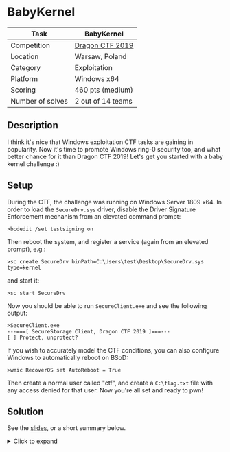 # BabyKernel

| Task             | BabyKernel                 |
|------------------|----------------------------|
| Competition      | [Dragon CTF 2019](https://ctftime.org/event/887)            |
| Location				 | Warsaw, Poland				 		  |
| Category         | Exploitation               |
| Platform         | Windows x64                |
| Scoring          | 460 pts (medium)           |
| Number of solves | 2 out of 14 teams          |

## Description

I think it's nice that Windows exploitation CTF tasks are gaining in popularity. Now it's time to promote Windows ring-0 security too, and what better chance for it than Dragon CTF 2019! Let's get you started with a baby kernel challenge :)

## Setup

During the CTF, the challenge was running on Windows Server 1809 x64. In order to load the `SecureDrv.sys` driver, disable the Driver Signature Enforcement mechanism from an elevated command prompt:

```
>bcdedit /set testsigning on
```

Then reboot the system, and register a service (again from an elevated prompt), e.g.:

```
>sc create SecureDrv binPath=C:\Users\test\Desktop\SecureDrv.sys type=kernel
```

and start it:

```
>sc start SecureDrv
```

Now you should be able to run `SecureClient.exe` and see the following output:

```
>SecureClient.exe
---===[ SecureStorage Client, Dragon CTF 2019 ]===---
[ ] Protect, unprotect?
```

If you wish to accurately model the CTF conditions, you can also configure Windows to automatically reboot on BSoD:

```
>wmic RecoverOS set AutoReboot = True
```

Then create a normal user called "ctf", and create a `C:\flag.txt` file with any access denied for that user. Now you're all set and ready to pwn!

## Solution

See the [slides](solution/slides.pdf), or a short summary below.

<details><summary>Click to expand</summary>
<p>

The task is a 64-bit Windows kernel driver (`SecureDrv.sys`), loaded in the VM that the player is supposed to exploit. The goal is to elevate one's privileges in the system through a bug in the driver, and read the flag hidden in `C:\flag.txt`, which is normally not accessible. The `SecureDrv.sys` and `SecureClient.exe` (an example client application) files are provided.

A user-mode program communicates with the driver with IOCTLs sent to the `\\.\SecureStorage` interface. There are three operations defined, all of them implemented with `METHOD_NEITHER` (meaning that unsanitized user-mode pointers are passed to the handlers):

 - `MODE_PROTECT`
 - `MODE_UNPROTECT`
 - `PERFORM_OPERATION`

In this case, "protection" means copying a specific user memory region to kernel-mode and erasing the ring-3 area, while unprotecting means copying the previously saved data back to the program's address space. The first two IOCTLs are responsible for switching between operations, while the third one actually triggers their logic. Internally, the mode-switching is achieved by overwriting a static function pointer, which `PERFORM_OPERATION` then calls. This is a pretty useful exploitation primitive in itself.

The actual vulnerability is found in the "unprotect" handler, in the following line:

```C
ProbeForWrite(OutputBuffer, OutputSize + 1, 1);
```

The `OutputSize` is an attacker-controlled `ULONG` variable. When it is set to 0xFFFFFFFF, then the overall `OutputSize + 1` expression overflows and evaluates to 0. When 0 is passed as the `Length` argument to `ProbeForWrite`, the function returns immediately, without performing any sanitization of the `OutputBuffer` pointer at all. In other words, a kernel-mode pointer will pass the validation too.

On the other hand, an `OutputSize` value of 0xFFFFFFFF does not prevent the copying of the output buffer to the specified address; we can still write our previously saved data there. This equips us with a convenient write-what-where primitive, with the "what" being a controlled C-string.

Thanks to the fact that we are logged in as a local user, our processes run with Medium integrity level and therefore have access to the kernel address space information provided by `NtQuerySystemInformation`, such as driver image bases returned by the `SystemModuleInformation` class.

My intended process of exploitation is as follows:

 - Get the base addresses of `ntoskrnl.exe` and `SecureDrv.sys` in the kernel space.
 - Use the write-what-where condition to overwrite the static function pointer in `SecureDrv.sys` with the address of `nt!ExAllocatePoolWithTag`.
 - The function pointer is called with two user-controlled arguments, and its return value is propagated back to ring-3. Thus, we can now allocate a writeable/executable region of kernel memory via `ExAllocatePoolWith(NonPagedPool, 0x1000)` and obtain its address. This enables us to bypass SMEP by not having to execute any kernel code in the user address space.
 - Write shellcode (in this case -- copying the security token from the System process to the exploit process) to the newly allocated R/W kernel memory.
 - Overwrite the operation handler with the address of the payload.
 - Trigger the operation handler, have our shellcode executed, and return with NT AUTHORITY/SYSTEM privileges.
 - Spawn a command prompt and let the user read the flag. :)

I followed a very similar set of steps while working on the "Searchme" challenge during WCTF 2018. You can find a detailed write-up here: https://j00ru.vexillium.org/2018/07/exploiting-a-windows-10-pagedpool-off-by-one/.

Of course a write-what-where condition makes it possible to compromise the kernel in a variety of ways, but the above is probably the simplest one.

Here's an example output of my exploit running:

```
---===[ Baby Kernel Exploit, Dragon CTF 2019 ]===---
[+] ntoskrnl: fffff8062baad000, driver: fffff803926e0000
[+] Operation handler overwritten with nt!ExAllocatePoolWithTag
[+] Allocated shellcode address: ffff9805d64ec001
[+] Wrote shellcode bytes to the allocated address
[+] Operation handler overwritten with shellcode address, invoking the payload...
[+] Done, spawning an elevated command prompt:
Microsoft Windows [Version 10.0.17763.805]
(c) 2018 Microsoft Corporation. All rights reserved.

C:\>whoami
nt authority\system

C:\>type C:\flag.txt
DrgnS{Kernel_exploitation_is_twice_the_fun!}
C:\>
```

</p>
</details>
